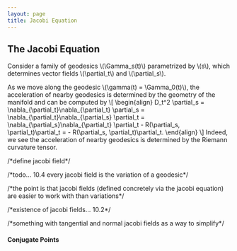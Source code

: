 ```yaml
---
layout: page
title: Jacobi Equation
---
```


## The Jacobi Equation

<!-- /\*visual motivation: hyperbolic space, sphere, etc....\*/ -->

Consider a family of geodesics \\(\Gamma\_s(t)\\) parametrized by \\(s\\), which determines vector fields \\(\partial\_t\\) and \\(\partial\_s\\).
<!-- explain how these V.F's are determined -->
As we move along the geodesic \\(\gamma(t) = \Gamma\_0(t)\\), the acceleration of nearby geodesics is determined by the geometry of the manifold and can be computed by
\\[
\begin{align}
    D\_t^2 \partial\_s 
    = \nabla\_{\partial\_t}\nabla\_{\partial\_t} \partial\_s
    = \nabla\_{\partial\_t}\nabla\_{\partial\_s} \partial\_t
    = \nabla\_{\partial\_s}\nabla\_{\partial\_t} \partial\_t - R(\partial\_s, \partial\_t)\partial\_t
    = - R(\partial\_s, \partial\_t)\partial\_t.
\end{align}
\\]
Indeed, we see the acceleration of nearby geodesics is determined by the Riemann curvature tensor.

/\*define jacobi field\*/

/\*todo... 10.4 every jacobi field is the variation of a geodesic\*/

/\*the point is that jacobi fields (defined concretely via the jacobi equation) are easier to work with than variations\*/

/\*existence of jacobi fields... 10.2\*/

/\*something with tangential and normal jacobi fields as a way to simplify\*/

#### Conjugate Points
